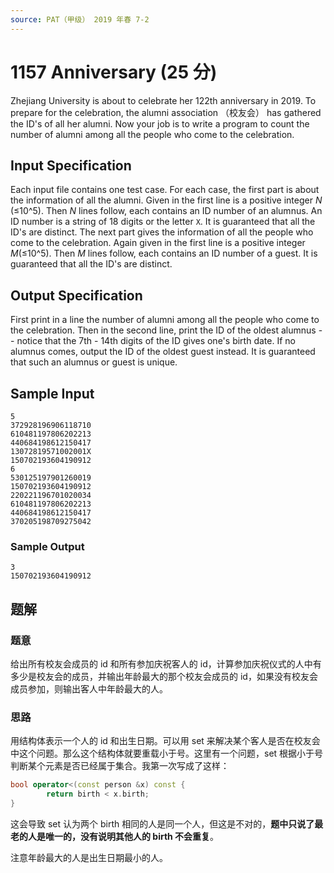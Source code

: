 ```yaml
---
source: PAT（甲级） 2019 年春 7-2
---
```


# 1157 Anniversary (25 分)

Zhejiang University is about to celebrate her 122th anniversary in 2019. To prepare for the celebration, the alumni association （校友会） has gathered the ID's of all her alumni. Now your job is to write a program to count the number of alumni
among all the people who come to the celebration.

## Input Specification

Each input file contains one test case. For each case, the first part is about the information of all the alumni. Given in the first line is a positive integer $N$ (≤10^5).
Then $N$ lines follow, each contains an ID number of an alumnus. An ID number is a string of 18 digits or the letter `X`. It is guaranteed that all the ID's are distinct.
The next part gives the information of all the people who come to the celebration.
Again given in the first line is a positive integer $M$(≤10^5). Then $M$ lines follow, each contains an ID number of a guest. It is guaranteed that all the ID's are distinct.

## Output Specification

First print in a line the number of alumni among all the people who come to the celebration. Then in the second line, print the ID of the oldest alumnus -- notice that the 7th - 14th digits of the ID gives one's birth date. If no alumnus comes, output the ID of the oldest guest instead. It is guaranteed that such an alumnus or guest is unique.

## Sample Input

    5
    372928196906118710
    610481197806202213
    440684198612150417
    13072819571002001X
    150702193604190912
    6
    530125197901260019
    150702193604190912
    220221196701020034
    610481197806202213
    440684198612150417
    370205198709275042

### Sample Output

    3
    150702193604190912

## 题解

### 题意

给出所有校友会成员的 id 和所有参加庆祝客人的 id，计算参加庆祝仪式的人中有多少是校友会的成员，并输出年龄最大的那个校友会成员的 id，如果没有校友会成员参加，则输出客人中年龄最大的人。

### 思路

用结构体表示一个人的 id 和出生日期。可以用 set 来解决某个客人是否在校友会中这个问题。那么这个结构体就要重载小于号。这里有一个问题，set 根据小于号判断某个元素是否已经属于集合。我第一次写成了这样：

```cpp
bool operator<(const person &x) const {
        return birth < x.birth;
}
```

这会导致 set 认为两个 birth 相同的人是同一个人，但这是不对的，**题中只说了最老的人是唯一的，没有说明其他人的 birth 不会重复**。

注意年龄最大的人是出生日期最小的人。

